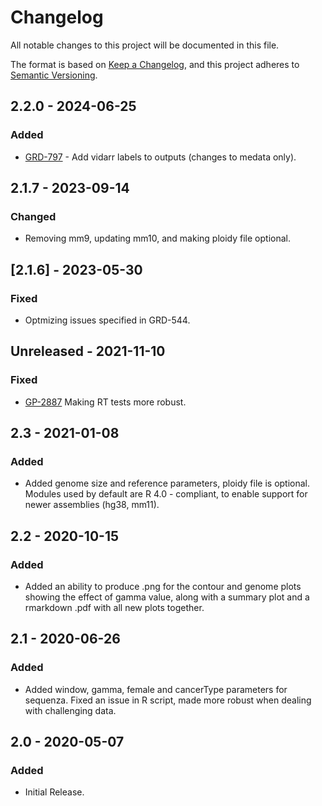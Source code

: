 # Changelog
All notable changes to this project will be documented in this file.

The format is based on [Keep a Changelog](https://keepachangelog.com/en/1.0.0/),
and this project adheres to [Semantic Versioning](https://semver.org/spec/v2.0.0.html).

## 2.2.0 - 2024-06-25
### Added
- [GRD-797](https://jira.oicr.on.ca/browse/GRD-797) - Add vidarr labels to outputs (changes to medata only).

## 2.1.7 - 2023-09-14
### Changed
- Removing mm9, updating mm10, and making ploidy file optional.

## [2.1.6] - 2023-05-30
### Fixed
- Optmizing issues specified in GRD-544.

## Unreleased - 2021-11-10
### Fixed
- [GP-2887](https://jira.oicr.on.ca/browse/GP-2887) Making RT tests more robust.

## 2.3 - 2021-01-08
### Added
- Added genome size and reference parameters, ploidy file is optional. Modules used by default are R 4.0 - compliant, to enable support for newer assemblies (hg38, mm11).

## 2.2 - 2020-10-15
### Added
- Added an ability to produce .png for the contour and genome plots showing the effect of gamma value, along with a summary plot and a rmarkdown .pdf with all new plots together.

## 2.1 - 2020-06-26
### Added
- Added window, gamma, female and cancerType parameters for sequenza. Fixed an issue in R script, made more robust when dealing with challenging data.

## 2.0 - 2020-05-07
### Added
- Initial Release.
